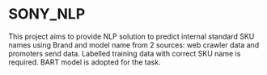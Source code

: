 # SONY_NLP
This project aims to provide NLP solution to predict internal standard SKU names using Brand and model name from 2 sources: web crawler data and promoters send data.
Labelled training data with correct SKU name is required.
BART model is adopted for the task.
